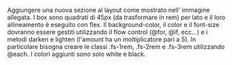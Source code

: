 Aggiungere una nuova sezione al layout come mostrato nell' immagine allegata.
I box sono quadrati di 45px (da trasformare in rem) per lato e il loro allineamento è eseguito con flex.
Il background-color, il color e il font-size dovranno essere gestiti utilizzando il flow control (@for, @if, ecc...) e i metodi darken e lighten (l'amount ha un moltiplicatore pari a 5).
In particolare bisogna creare le classi .fs-1rem, .fs-2rem e .fs-3rem utilizzando @each.
I colori aggiunti sono solo white e black.
